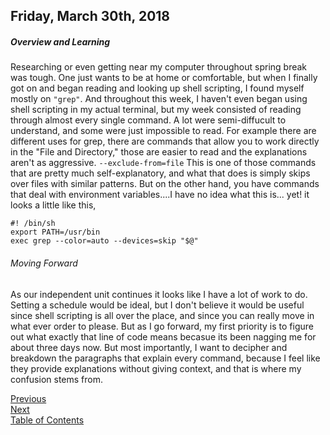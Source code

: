## Friday, March 30th, 2018
##### Overview and Learning 
Researching or even getting near my computer throughout spring break was tough. One just wants to be at home or comfortable, but when I finally got on and began reading and looking up shell scripting, I found myself mostly on `"grep"`. And throughout this week, I haven't even began using shell scripting in my actual terminal, but my week consisted of reading through almost every single command. A lot were semi-diffucult to understand, and some were just impossible to read. For example there are different uses for grep, there are commands that allow you to work directly in the "File and Directory," those are easier to read and the explanations aren't as aggressive. `--exclude-from=file` This is one of those commands that are pretty much self-explanatory, and what that does is simply skips over files with similar patterns. But on the other hand, you have commands that deal with environment variables....I have no idea what this is... yet! it looks a little like this,
```
#! /bin/sh
export PATH=/usr/bin
exec grep --color=auto --devices=skip "$@"
```
###### Moving Forward
As our independent unit continues it looks like I have a lot of work to do. Setting a schedule would be ideal, but I don't believe it would be useful since shell scripting is all over the place, and since you can really move in what ever order to please. But as I go forward, my first priority is to figure out what exactly that line of code means becasue its been nagging me for about three days now. But most importantly, I want to decipher and breakdown the paragraphs that explain every command, because I feel like they provide explanations without giving context, and that is where my confusion stems from.   

[Previous](/marchTwentyThird.md)<br>
[Next](/aprilThirteen.md)<br>
[Table of Contents](/readme.md)